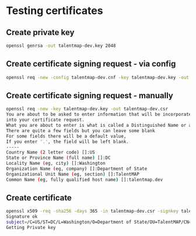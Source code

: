 # Testing certificates

## Create private key

```.sh
openssl genrsa -out talentmap-dev.key 2048
```

## Create certificate signing request - via config

```.sh
openssl req -new -config talentmap-dev.cnf -key talentmap-dev.key -out talentmap-dev.csr
```

## Create certificate signing request - manually

```.sh
openssl req -new -key talentmap-dev.key -out talentmap-dev.csr
You are about to be asked to enter information that will be incorporated
into your certificate request.
What you are about to enter is what is called a Distinguished Name or a DN.
There are quite a few fields but you can leave some blank
For some fields there will be a default value,
If you enter '.', the field will be left blank.
-----
Country Name (2 letter code) []:US
State or Province Name (full name) []:DC
Locality Name (eg, city) []:Washington
Organization Name (eg, company) []:Department of State
Organizational Unit Name (eg, section) []:TalentMAP
Common Name (eg, fully qualified host name) []:talentmap.dev
```

## Create certificate

```.sh
openssl x509 -req -sha256 -days 365 -in talentmap-dev.csr -signkey talentmap-dev.key -out talentmap-dev.crt
Signature ok
subject=/C=US/ST=DC/L=Washington/O=Department of State/OU=TalentMAP/CN=talentmap.dev
Getting Private key
```
